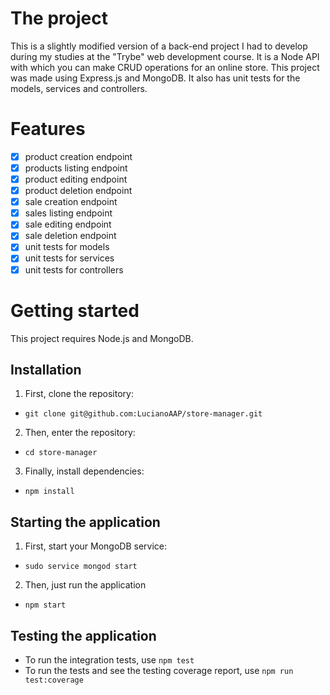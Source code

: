 # The project

This is a slightly modified version of a back-end project I had to develop during my studies at the "Trybe" web development course. It is a Node API with which you can make CRUD operations for an online store. This project was made using Express.js and MongoDB. It also has unit tests for the models, services and controllers.

# Features

- [x] product creation endpoint
- [x] products listing endpoint
- [x] product editing endpoint
- [x] product deletion endpoint
- [x] sale creation endpoint
- [x] sales listing endpoint
- [x] sale editing endpoint
- [x] sale deletion endpoint
- [x] unit tests for models
- [x] unit tests for services
- [x] unit tests for controllers

# Getting started

This project requires Node.js and MongoDB.

## Installation

1. First, clone the repository:
- `git clone git@github.com:LucianoAAP/store-manager.git`
2. Then, enter the repository:
- `cd store-manager`
3. Finally, install dependencies:
- `npm install`

## Starting the application

1. First, start your MongoDB service:
- `sudo service mongod start`
2. Then, just run the application
- `npm start`

## Testing the application

- To run the integration tests, use `npm test`
- To run the tests and see the testing coverage report, use `npm run test:coverage`